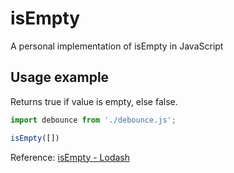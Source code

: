 # isEmpty
A personal implementation of isEmpty in JavaScript

## Usage example

Returns true if value is empty, else false.

```javascript
import debounce from './debounce.js';

isEmpty([])
```

Reference:
[isEmpty - Lodash](https://lodash.com/docs/4.17.11#isEmpty)


